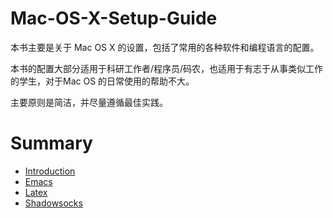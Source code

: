# Mac-OS-X-Setup-Guide

本书主要是关于 Mac OS X 的设置，包括了常用的各种软件和编程语言的配置。

本书的配置大部分适用于科研工作者/程序员/码农，也适用于有志于从事类似工作的学生，对于Mac OS 的日常使用的帮助不大。

主要原则是简洁，并尽量遵循最佳实践。

# Summary

* [Introduction](README.md)
* [Emacs](emacs.md)
* [Latex](latex.md)
* [Shadowsocks](shadowsocks.md)



